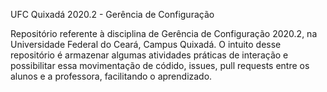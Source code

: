 UFC Quixadá 2020.2 - Gerência de Configuração

Repositório referente à disciplina de Gerência de Configuração 2020.2, na Universidade Federal do Ceará, Campus Quixadá.
O intuito desse repositório é armazenar algumas atividades práticas de interação e possibilitar essa movimentação de códido, issues, pull requests entre os alunos e 
a professora, facilitando o aprendizado.

